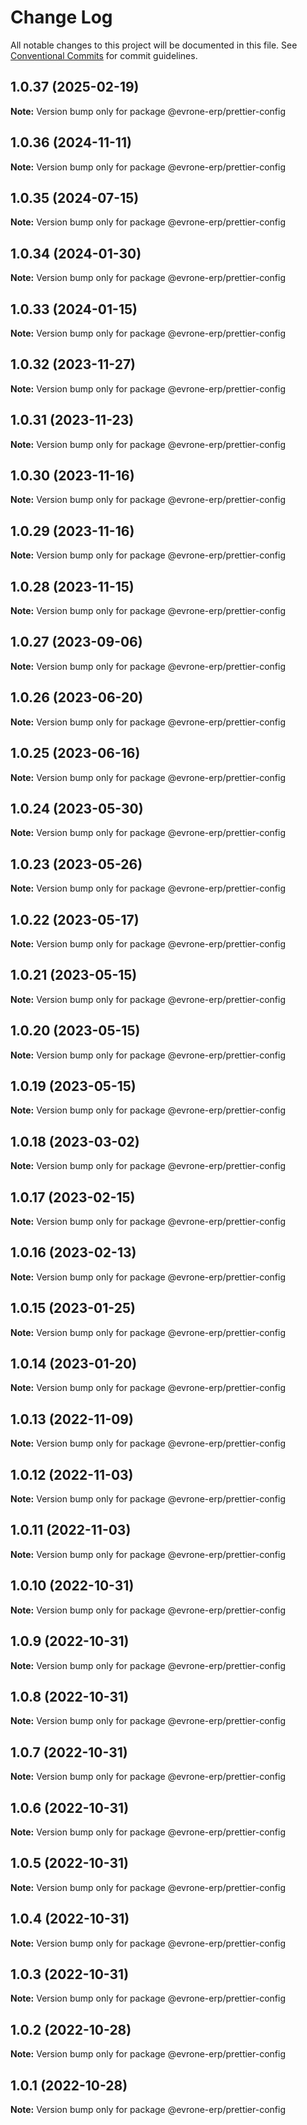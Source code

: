 # Change Log

All notable changes to this project will be documented in this file.
See [Conventional Commits](https://conventionalcommits.org) for commit guidelines.

## 1.0.37 (2025-02-19)

**Note:** Version bump only for package @evrone-erp/prettier-config





## 1.0.36 (2024-11-11)

**Note:** Version bump only for package @evrone-erp/prettier-config





## 1.0.35 (2024-07-15)

**Note:** Version bump only for package @evrone-erp/prettier-config





## 1.0.34 (2024-01-30)

**Note:** Version bump only for package @evrone-erp/prettier-config





## 1.0.33 (2024-01-15)

**Note:** Version bump only for package @evrone-erp/prettier-config





## 1.0.32 (2023-11-27)

**Note:** Version bump only for package @evrone-erp/prettier-config





## 1.0.31 (2023-11-23)

**Note:** Version bump only for package @evrone-erp/prettier-config





## 1.0.30 (2023-11-16)

**Note:** Version bump only for package @evrone-erp/prettier-config





## 1.0.29 (2023-11-16)

**Note:** Version bump only for package @evrone-erp/prettier-config





## 1.0.28 (2023-11-15)

**Note:** Version bump only for package @evrone-erp/prettier-config





## 1.0.27 (2023-09-06)

**Note:** Version bump only for package @evrone-erp/prettier-config





## 1.0.26 (2023-06-20)

**Note:** Version bump only for package @evrone-erp/prettier-config





## 1.0.25 (2023-06-16)

**Note:** Version bump only for package @evrone-erp/prettier-config





## 1.0.24 (2023-05-30)

**Note:** Version bump only for package @evrone-erp/prettier-config





## 1.0.23 (2023-05-26)

**Note:** Version bump only for package @evrone-erp/prettier-config





## 1.0.22 (2023-05-17)

**Note:** Version bump only for package @evrone-erp/prettier-config





## 1.0.21 (2023-05-15)

**Note:** Version bump only for package @evrone-erp/prettier-config





## 1.0.20 (2023-05-15)

**Note:** Version bump only for package @evrone-erp/prettier-config





## 1.0.19 (2023-05-15)

**Note:** Version bump only for package @evrone-erp/prettier-config





## 1.0.18 (2023-03-02)

**Note:** Version bump only for package @evrone-erp/prettier-config





## 1.0.17 (2023-02-15)

**Note:** Version bump only for package @evrone-erp/prettier-config





## 1.0.16 (2023-02-13)

**Note:** Version bump only for package @evrone-erp/prettier-config





## 1.0.15 (2023-01-25)

**Note:** Version bump only for package @evrone-erp/prettier-config





## 1.0.14 (2023-01-20)

**Note:** Version bump only for package @evrone-erp/prettier-config





## 1.0.13 (2022-11-09)

**Note:** Version bump only for package @evrone-erp/prettier-config





## 1.0.12 (2022-11-03)

**Note:** Version bump only for package @evrone-erp/prettier-config





## 1.0.11 (2022-11-03)

**Note:** Version bump only for package @evrone-erp/prettier-config





## 1.0.10 (2022-10-31)

**Note:** Version bump only for package @evrone-erp/prettier-config





## 1.0.9 (2022-10-31)

**Note:** Version bump only for package @evrone-erp/prettier-config





## 1.0.8 (2022-10-31)

**Note:** Version bump only for package @evrone-erp/prettier-config





## 1.0.7 (2022-10-31)

**Note:** Version bump only for package @evrone-erp/prettier-config





## 1.0.6 (2022-10-31)

**Note:** Version bump only for package @evrone-erp/prettier-config





## 1.0.5 (2022-10-31)

**Note:** Version bump only for package @evrone-erp/prettier-config





## 1.0.4 (2022-10-31)

**Note:** Version bump only for package @evrone-erp/prettier-config





## 1.0.3 (2022-10-31)

**Note:** Version bump only for package @evrone-erp/prettier-config





## 1.0.2 (2022-10-28)

**Note:** Version bump only for package @evrone-erp/prettier-config





## 1.0.1 (2022-10-28)

**Note:** Version bump only for package @evrone-erp/prettier-config
